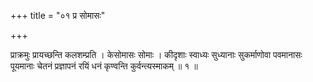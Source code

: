 +++
title = "०१ प्र सोमासः"

+++

प्राक्रमुः प्रायच्छन्ति कलशम्प्रति । केसोमासः सोमाः । कीदृशाः स्वाध्यः सुध्यानाः सुकर्माणोवा पवमानासः पूयमानाः चेतनं प्रज्ञापनं रयिं धनं कृण्वन्ति कुर्वन्त्यस्माकम् ॥ १ ॥